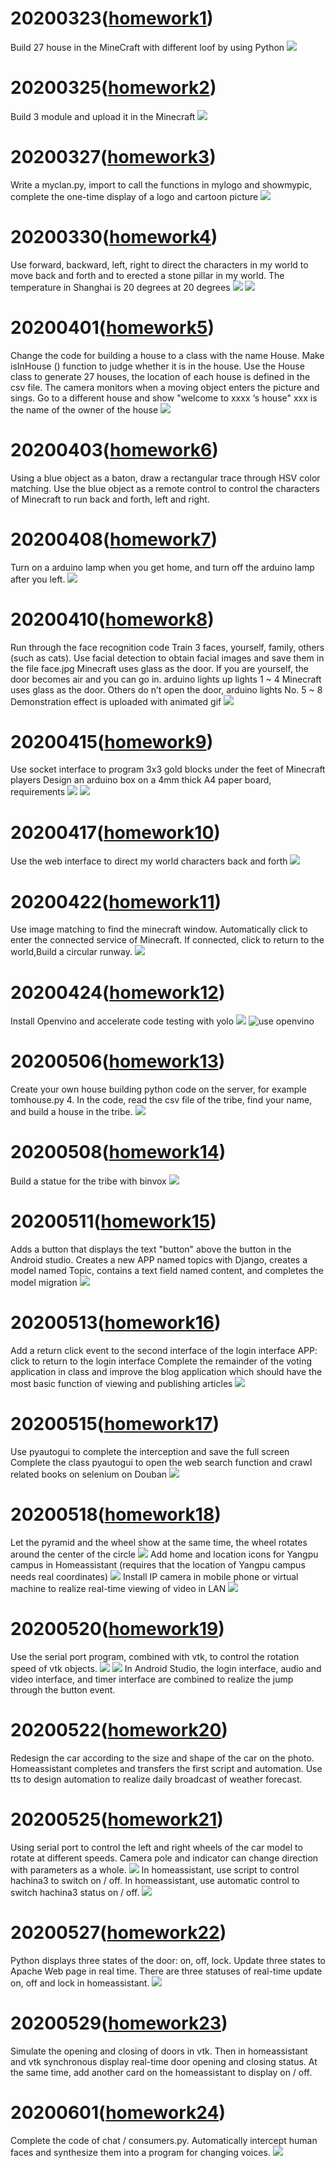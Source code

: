 # 20200323([homework1](https://github.com/shiep18/EIS2020/tree/master/students/zhangyue/homework1))
  Build 27 house in the MineCraft with different loof by using Python
  ![](https://github.com/shiep18/EIS2020/blob/master/students/zhangyue/homework1/homework1.png)
# 20200325([homework2](https://github.com/shiep18/EIS2020/tree/master/students/zhangyue/homework2))
  Build 3 module and upload it in the Minecraft
  ![](https://github.com/shiep18/EIS2020/blob/master/students/zhangyue/homework2/homework2.png)
# 20200327([homework3](https://github.com/shiep18/EIS2020/tree/master/students/zhangyue/homework3))
  Write a myclan.py, import to call the functions in mylogo and showmypic, complete the one-time display of a logo and cartoon picture
  ![](https://github.com/shiep18/EIS2020/blob/master/students/zhangyue/homework3/homework3.png)
# 20200330([homework4](https://github.com/shiep18/EIS2020/tree/master/students/zhangyue/homework4))
  Use forward, backward, left, right to direct the characters in my world to move back and forth and to erected a stone pillar in my world. The temperature in Shanghai is 20 degrees at 20 degrees
  ![](https://github.com/shiep18/EIS2020/blob/master/students/zhangyue/homework4/homework4.png)
  ![](https://github.com/shiep18/EIS2020/blob/master/students/zhangyue/homework4/Theresultofrunningcode.png)
# 20200401([homework5](https://github.com/shiep18/EIS2020/tree/master/students/zhangyue/homework5))
  Change the code for building a house to a class with the name House. Make isInHouse () function to judge whether it is in the house.
  Use the House class to generate 27 houses, the location of each house is defined in the csv file.
  The camera monitors when a moving object enters the picture and sings.
  Go to a different house and show "welcome to xxxx ‘s house" xxx is the name of the owner of the house
  ![](https://github.com/shiep18/EIS2020/blob/master/students/zhangyue/homework5/2020-05-16.png)
# 20200403([homework6](https://github.com/shiep18/EIS2020/tree/master/students/zhangyue/homework6))
  Using a blue object as a baton, draw a rectangular trace through HSV color matching.
  Use the blue object as a remote control to control the characters of Minecraft to run back and forth, left and right.
  ![]()
# 20200408([homework7](https://github.com/shiep18/EIS2020/tree/master/students/zhangyue/homework7))
  Turn on a arduino lamp when you get home, and turn off the arduino lamp after you left.
  ![](https://github.com/shiep18/EIS2020/blob/master/students/zhangyue/homework7/homework7.gif)
# 20200410([homework8](https://github.com/shiep18/EIS2020/tree/master/students/zhangyue/homework8))
  Run through the face recognition code
  Train 3 faces, yourself, family, others (such as cats).
  Use facial detection to obtain facial images and save them in the file face.jpg
  Minecraft uses glass as the door. If you are yourself, the door becomes air and you can go in. arduino lights up lights 1 ~ 4
  Minecraft uses glass as the door. Others do n’t open the door, arduino lights No. 5 ~ 8
  Demonstration effect is uploaded with animated gif
  ![](https://github.com/shiep18/EIS2020/blob/master/students/zhangyue/homework8/Timeline%201%2000_00_00-00_00_30.gif)
# 20200415([homework9](https://github.com/shiep18/EIS2020/tree/master/students/zhangyue/homework9))
  Use socket interface to program 3x3 gold blocks under the feet of Minecraft players
  Design an arduino box on a 4mm thick A4 paper board, requirements
  ![](https://github.com/shiep18/EIS2020/blob/master/students/zhangyue/homework9/socket.png)
  ![](https://github.com/shiep18/EIS2020/blob/master/students/zhangyue/homework9/ardunio.png)
# 20200417([homework10](https://github.com/shiep18/EIS2020/tree/master/students/zhangyue/homework10))
  Use the web interface to direct my world characters back and forth
  ![](https://github.com/shiep18/EIS2020/blob/master/students/zhangyue/homework10/homework10.gif)
# 20200422([homework11](https://github.com/shiep18/EIS2020/tree/master/students/zhangyue/homework11))
  Use image matching to find the minecraft window. Automatically click to enter the connected service of Minecraft. If connected, click to return to the world,Build a circular runway.
  ![](https://github.com/shiep18/EIS2020/blob/master/students/zhangyue/homework11/Automatically.gif)
# 20200424([homework12](https://github.com/shiep18/EIS2020/tree/master/students/zhangyue/homework12))
  Install Openvino and accelerate code testing with yolo
  ![](https://github.com/shiep18/EIS2020/blob/master/students/zhangyue/homework12/%E5%8A%A0%E9%80%9F%E5%89%8D.gif)
  ![use openvino](https://github.com/shiep18/EIS2020/blob/master/students/zhangyue/homework12/%E5%8A%A0%E9%80%9F%E5%90%8E.gif)
# 20200506([homework13](https://github.com/shiep18/EIS2020/tree/master/students/zhangyue/homework13))
  Create your own house building python code on the server, for example tomhouse.py 4. In the code, read the csv file of the tribe, find your name, and build a house in the tribe.
  ![](https://github.com/shiep18/EIS2020/blob/master/students/zhangyue/homework13/2020-05-16%20(1).png)
# 20200508([homework14](https://github.com/shiep18/EIS2020/tree/master/students/zhangyue/homework14))
  Build a statue for the tribe with binvox
  ![](https://github.com/shiep18/EIS2020/blob/master/students/zhangyue/homework14/2020-05-16%20(2).png)
# 20200511([homework15](https://github.com/shiep18/EIS2020/tree/master/students/zhangyue/homework15))
  Adds a button that displays the text "button" above the button in the Android studio.
  Creates a new APP named topics with Django, creates a model named Topic, contains a text field named content, and completes the model migration
  ![](https://github.com/shiep18/EIS2020/blob/master/students/zhangyue/homework15/app.jpg)
# 20200513([homework16](https://github.com/shiep18/EIS2020/tree/master/students/zhangyue/homework16))
  Add a return click event to the second interface of the login interface APP: click to return to the login interface
  Complete the remainder of the voting application in class and improve the blog application which should have the most basic function of viewing and publishing articles
  ![](https://github.com/shiep18/EIS2020/blob/master/students/zhangyue/homework16/new_test_1.gif)
# 20200515([homework17](https://github.com/shiep18/EIS2020/tree/master/students/zhangyue/homework17))
  Use pyautogui to complete the interception and save the full screen
  Complete the class pyautogui to open the web search function and crawl related books on selenium on Douban
  ![](https://github.com/shiep18/EIS2020/blob/master/students/zhangyue/homework17/douban.gif)
# 20200518([homework18](https://github.com/shiep18/EIS2020/tree/master/students/zhangyue/homework18))
  Let the pyramid and the wheel show at the same time, the wheel rotates around the center of the circle
  ![](https://github.com/shiep18/EIS2020/blob/master/students/zhangyue/homework18/rotation.gif)
  Add home and location icons for Yangpu campus in Homeassistant (requires that the location of Yangpu campus needs real coordinates)
  ![](https://github.com/shiep18/EIS2020/blob/master/students/zhangyue/homework18/homeassistant.png)
  Install IP camera in mobile phone or virtual machine to realize real-time viewing of video in LAN
  ![](https://github.com/shiep18/EIS2020/blob/master/students/zhangyue/homework18/MI3W.gif)
# 20200520([homework19](https://github.com/shiep18/EIS2020/tree/master/students/zhangyue/homework19))
  Use the serial port program, combined with vtk, to control the rotation speed of vtk objects.
  ![](https://github.com/shiep18/EIS2020/blob/master/students/zhangyue/homework19/new_test3.gif)
  ![](https://github.com/shiep18/EIS2020/blob/master/students/zhangyue/homework19/new_test4.gif)
  In Android Studio, the login interface, audio and video interface, and timer interface are combined to realize the jump through the button event.
# 20200522([homework20](https://github.com/shiep18/EIS2020/tree/master/students/zhangyue/homework20))
  Redesign the car according to the size and shape of the car on the photo.
  Homeassistant completes and transfers the first script and automation.
  Use tts to design automation to realize daily broadcast of weather forecast.
# 20200525([homework21](https://github.com/shiep18/EIS2020/tree/master/students/zhangyue/homework21))
  Using serial port to control the left and right wheels of the car model to rotate at different speeds.
  Camera pole and indicator can change direction with parameters as a whole.
  ![](https://github.com/shiep18/EIS2020/blob/master/students/zhangyue/homework21/car.gif)
  In homeassistant, use script to control hachina3 to switch on / off.
  In homeassistant, use automatic control to switch hachina3 status on / off.
  ![](https://github.com/shiep18/EIS2020/blob/master/students/zhangyue/homework21/homeassistant.gif)
# 20200527([homework22](https://github.com/shiep18/EIS2020/tree/master/students/zhangyue/homework22))
  Python displays three states of the door: on, off, lock.
  Update three states to Apache Web page in real time.
  There are three statuses of real-time update on, off and lock in homeassistant.
  ![](https://github.com/shiep18/EIS2020/blob/master/students/zhangyue/homework22/door.gif)
# 20200529([homework23](https://github.com/shiep18/EIS2020/tree/master/students/zhangyue/homework23))
  Simulate the opening and closing of doors in vtk.
  Then in homeassistant and vtk synchronous display real-time door opening and closing status. At the same time, add another card on the homeassistant to display on / off.
# 20200601([homework24](https://github.com/shiep18/EIS2020/tree/master/students/zhangyue/homework24))
  Complete the code of chat / consumers.py.
  Automatically intercept human faces and synthesize them into a program for changing voices.
  ![](https://github.com/shiep18/EIS2020/blob/master/students/zhangyue/homework24/wave.gif)